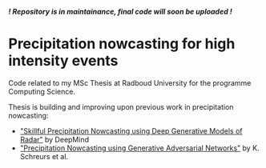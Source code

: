 ***! Repository is in maintainance, final code will soon be uploaded !***

# Precipitation nowcasting for high intensity events

Code related to my MSc Thesis at Radboud University for the programme Computing Science. 

Thesis is building and improving upon previous work in precipitation nowcasting:
- ["Skillful Precipitation Nowcasting using Deep Generative Models of Radar"](https://github.com/deepmind/deepmind-research/tree/master/nowcasting) by DeepMind
- ["Precipitation Nowcasting using Generative Adversarial Networks"](https://github.com/KoertS/precipitation-nowcasting-using-GANs) by K. Schreurs et al.
